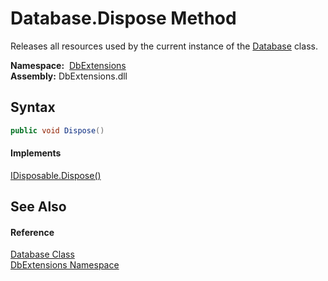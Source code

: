Database.Dispose Method
=======================
Releases all resources used by the current instance of the [Database][1] class.

  **Namespace:**  [DbExtensions][2]  
  **Assembly:** DbExtensions.dll

Syntax
------

```csharp
public void Dispose()
```

#### Implements
[IDisposable.Dispose()][3]  


See Also
--------

#### Reference
[Database Class][1]  
[DbExtensions Namespace][2]  

[1]: README.md
[2]: ../README.md
[3]: http://msdn.microsoft.com/en-us/library/es4s3w1d